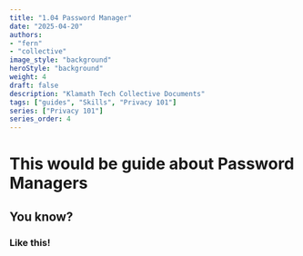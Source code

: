 ```yaml
---
title: "1.04 Password Manager"
date: "2025-04-20"
authors:
- "fern"
- "collective"
image_style: "background"
heroStyle: "background"
weight: 4
draft: false
description: "Klamath Tech Collective Documents"
tags: ["guides", "Skills", "Privacy 101"]
series: ["Privacy 101"]
series_order: 4
---
```


# This would be guide about Password Managers
## You know?

### Like this!